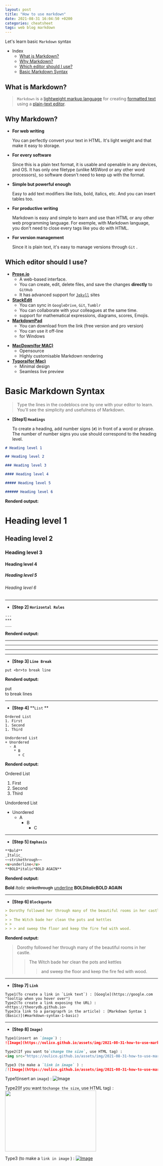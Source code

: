 ```yaml
---
layout: post
title: "How to use markdown"
date: 2021-08-31 16:04:50 +0200
categories: cheatsheet
tags: web blog markdown
---
```


Let's learn basic `Markdown` syntax

- Index
  - [What is Markdown?](#what-is-markdown)
  - [Why Markdown?](#why-markdown)
  - [Which editor should I use?](#which-editor-should-i-use)
  - [Basic Markdown Syntax](#basic-markdown-syntax)

## What is Markdown?

> `Markdown` is a [lightweight markup language](https://en.wikipedia.org/wiki/Lightweight_markup_language) for creating [formatted text](https://en.wikipedia.org/wiki/Formatted_text) using a [plain-text editor](https://en.wikipedia.org/wiki/Text_editor).

## Why Markdown?

- **For web writing**

  You can perfectly convert your text in HTML. It's light weight and that make it easy to storage.

- **For every software**

  Since this is a plain text format, it is usable and openable in any devices, and OS. It has only one filetype (unlike MSWord or any other word processors), so software doesn't need to keep up with the format.

- **Simple but powerful enough**

  Easy to add text modifiers like lists, bold, italics, etc. And you can insert tables too.

- **For productive writing**

  Markdown is easy and simple to learn and use than HTML or any other web programming language. For exemple, with Markdown language, you don't need to close every tags like you do with HTML.

- **For version management**

  Since it is plain text, it's easy to manage versions through `Git` .

## Which editor should I use?

- [**Prose.io**](https://prose.io/)
  - A web-based interface.
  - You can create, edit, delete files, and save the changes **directly** to `GitHub`
  - It has advanced support for [`Jekyll`](http://jekyllrb.com/) sites
- [**StackEdit**](https://stackedit.io/)
  - You can sync in `GoogleDrive`, `Git`, `Tumblr`
  - You can collaborate with your colleagues at the same time.
  - support for mathematical expressions, diagrams, scores, Emojis.
- [**MarkdownPad**](http://www.markdownpad.com/)
  - You can download from the link (free version and pro version)
  - You can use it off-line
  - for Windows

* **[MacDown(for MAC)](https://macdown.uranusjr.com/)**
  - Opensource
  - Highly customisable Markdown rendering
* [**Typora(for Mac)**](https://typora.io)
  - Minimal design
  - Seamless live preview

# Basic Markdown Syntax

> Type the lines in the codeblocs one by one with your editor to learn. You'll see the simplicity and usefulness of Markdown.

- **[Step1] `Headings`**

  To create a heading, add number signs (`#`) in front of a word or phrase. The number of number signs you use should correspond to the heading level.

```markdown
# Heading level 1

## Heading level 2

### Heading level 3

#### Heading level 4

##### Heading level 5

###### Heading level 6
```

**Renderd output:**

# Heading level 1

## Heading level 2

### Heading level 3

#### Heading level 4

##### Heading level 5

###### Heading level 6

---

- **[Step 2] `Horizontal Rules`**

```mark
---
***
___
```

**Renderd output:**

---

---

---

---

- **[Step 3] `Line Break`**

```mark
put <br>to break line
```

**Renderd output:**

put <br>to break lines

---

- **[Step 4]** **`List` **

```mark
Ordered List
1. First
1. Second
1. Third

Undordered List
+ Unordered
  - A
    * B
      + C
```

**Renderd output:**

Ordered List

1. First
1. Second
1. Third

Undordered List

- Unordered
  - A
    - B
      - C

---

- **[Step 5] `Emphasis`**

```markdown
**Bold**
_Italic_
~~strikethrough~~
<u>underline</u>
**BOLD*italic*BOLD AGAIN**
```

**Renderd output:**

**Bold**
_Italic_
~~strikethrough~~
<u>underline</u>
**BOLD*italic*BOLD AGAIN**

---

- **[Step 6] `Blockquote`**

```markdown
> Dorothy followed her through many of the beautiful rooms in her castle.
>
> > The Witch bade her clean the pots and kettles
> >
> > > and sweep the floor and keep the fire fed with wood.
```

**Renderd output:**

> Dorothy followed her through many of the beautiful rooms in her castle.
>
> > The Witch bade her clean the pots and kettles
> >
> > > and sweep the floor and keep the fire fed with wood.

---

- **[Step 7] `Link`**

``` 
Type1(To create a link in `Link text`) : [Google](https://google.com "tooltip when you hover over")
Type2(To create a link exposing the URL) : <https://theorydb.github.io>
Type3(a link to a paragraprh in the article) : [Markdown Syntax 1 (Basic)](#markdown-syntax-1-basic)
```

---

- **[Step 8] `Image)`**

```markdown
Type1(insert an `image`) :
![Image](https://oulico.github.io/assets/img/2021-08-31-how-to-use-markdown/cat.jpeg "cat")

Type2(If you want to`change the size`, use HTML tag) :
<img src="https://oulico.github.io/assets/img/2021-08-31-how-to-use-markdown/cat.jpeg" width="300" height="200">

Type3 (to make a `link in image` ) :
[![Image](https://oulico.github.io/assets/img/2021-08-31-how-to-use-markdown/cat.jpeg "cat")](https://en.wikipedia.org/wiki/Cat)
```

Type1(insert an `image`) :
![Image](https://oulico.github.io/assets/img/2021-08-31-how-to-use-markdown/cat.jpeg "cat")

Type2(If you want to`change the size`, use HTML tag) :
<img src="https://oulico.github.io/assets/img/2021-08-31-how-to-use-markdown/cat.jpeg" width="300" height="200">

Type3 (to make a `link in image` ) :
[![Image](https://oulico.github.io/assets/img/2021-08-31-how-to-use-markdown/cat.jpeg "cat")](https://en.wikipedia.org/wiki/Cat)
